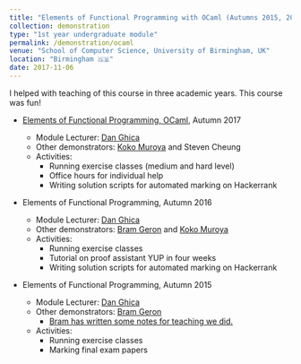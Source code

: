 ```yaml
---	
title: "Elements of Functional Programming with OCaml (Autumns 2015, 2016, 2017)"		
collection: demonstration		
type: "1st year undergraduate module"		
permalink: /demonstration/ocaml
venue: "School of Computer Science, University of Birmingham, UK"		
location: "Birmingham 🇬🇧"		
date: 2017-11-06		
---	
```

 		
I helped with teaching of this course in three academic years. This course was fun! 

* [Elements of Functional Programming, OCaml](https://canvas.bham.ac.uk/courses/27251), Autumn 2017		
   * Module Lecturer: [Dan Ghica](http://www.cs.bham.ac.uk/~drg/) 		
   * Other demonstrators: [Koko Muroya](http://www.cs.bham.ac.uk/~kxm538/) and Steven Cheung		
   * Activities:  
     * Running exercise classes (medium and hard level)
     * Office hours for individual help 
     * Writing solution scripts for automated marking on Hackerrank
  
   
* Elements of Functional Programming, Autumn 2016 		
   * Module Lecturer: [Dan Ghica](http://www.cs.bham.ac.uk/~drg/) 		
   * Other demonstrators: [Bram Geron](https://bram.xyz/blog/) and [Koko Muroya](http://www.cs.bham.ac.uk/~kxm538/)		
   * Activities: 
     * Running exercise classes
     * Tutorial on proof assistant YUP in four weeks 
     * Writing solution scripts for automated marking on Hackerrank

* Elements of Functional Programming, Autumn 2015 		
   * Module Lecturer: [Dan Ghica](http://www.cs.bham.ac.uk/~drg/) 		
   * Other demonstrators: [Bram Geron](https://bram.xyz/blog/)
     * [Bram has written some notes for teaching we did.](http://efc.2015.uob.bram.xyz/)
   * Activities:
      * Running exercise classes
      * Marking final exam papers 
